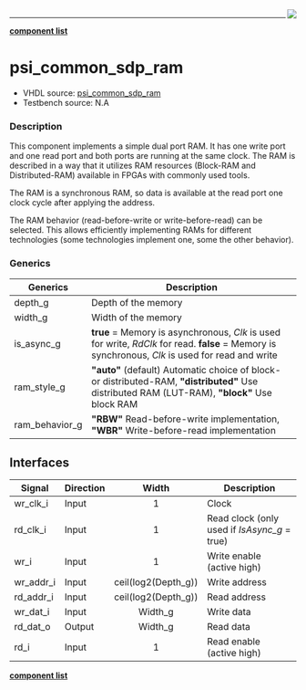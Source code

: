 <img align="right" src="../doc/psi_logo.png">

***


[**component list**](../README.md)

# psi_common_sdp_ram
 - VHDL source: [psi_common_sdp_ram](../../hdl/psi_common_sdp_ram.vhd)
 - Testbench source: N.A

### Description


This component implements a simple dual port RAM. It has one write port and one read port and both ports are running at the same clock. The RAM is described in a way that it utilizes RAM resources (Block-RAM and Distributed-RAM) available in FPGAs with commonly used tools.

The RAM is a synchronous RAM, so data is available at the read port one clock cycle after applying the address.

The RAM behavior (read-before-write or write-before-read) can be selected. This allows efficiently implementing RAMs for different technologies (some technologies implement one, some the other behavior).

### Generics
Generics                | Description
------------------------|---------
depth_g									| Depth of the memory
width_g									| Width of the memory
is_async_g 							| **true** = Memory is asynchronous, *Clk* is used for write, *RdClk* for read. 	**false** = Memory is synchronous, *Clk* is used for read and write
ram_style_g							| **"auto"** (default) Automatic choice of block- or distributed-RAM, **"distributed"** Use distributed RAM (LUT-RAM), **"block"** Use block RAM
ram_behavior_g					| **"RBW"** Read-before-write implementation, **"WBR"** Write-before-read implementation

## Interfaces
Signal                 |Direction | Width                  |  Description
-----------------------|----------|:----------------------:|-----------------------------------------------
wr_clk_i               | Input    |   1                    |  Clock
rd_clk_i               | Input    |   1                    |  Read clock (only used if *IsAsync\_g* = true)
wr_i                   | Input    |   1                    |  Write enable (active high)
wr_addr_i              | Input    |   ceil(log2(Depth\_g)) |  Write address
rd_addr_i              | Input    |   ceil(log2(Depth\_g)) |  Read address
wr_dat_i               | Input    |   Width\_g             |  Write data
rd_dat_o               | Output   |   Width\_g             |  Read data
rd_i                   | Input    |   1                    |  Read enable (active high)

[**component list**](../README.md)
